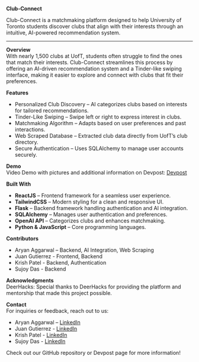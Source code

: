 **Club-Connect**

Club-Connect is a matchmaking platform designed to help University of Toronto students discover clubs that align with their interests through an intuitive, AI-powered recommendation system.

---

**Overview**  
With nearly 1,500 clubs at UofT, students often struggle to find the ones that match their interests. Club-Connect streamlines this process by offering an AI-driven recommendation system and a Tinder-like swiping interface, making it easier to explore and connect with clubs that fit their preferences.

**Features**
- Personalized Club Discovery – AI categorizes clubs based on interests for tailored recommendations.
- Tinder-Like Swiping – Swipe left or right to express interest in clubs.
- Matchmaking Algorithm – Adapts based on user preferences and past interactions.
- Web Scraped Database – Extracted club data directly from UofT’s club directory.
- Secure Authentication – Uses SQLAlchemy to manage user accounts securely.

**Demo**  
Video Demo with pictures and additional information on Devpost: [Devpost](https://devpost.com/software/memory-lane-pa6cqu)

**Built With**
- **ReactJS** – Frontend framework for a seamless user experience.
- **TailwindCSS** – Modern styling for a clean and responsive UI.
- **Flask** – Backend framework handling authentication and AI integration.
- **SQLAlchemy** – Manages user authentication and preferences.
- **OpenAI API** – Categorizes clubs and enhances matchmaking.
- **Python & JavaScript** – Core programming languages.

**Contributors**  
- Aryan Aggarwal – Backend, AI Integration, Web Scraping
- Juan Gutierrez - Frontend, Backend
- Krish Patel - Backend, Authentication
- Sujoy Das - Backend

**Acknowledgments**  
DeerHacks: Special thanks to DeerHacks for providing the platform and mentorship that made this project possible.

**Contact**  
For inquiries or feedback, reach out to us:  
- Aryan Aggarwal – [LinkedIn](https://www.linkedin.com/in/aryan-aggarwal-/)  
- Juan Gutierrez - [LinkedIn](https://www.linkedin.com/in/juangutierrez/)  
- Krish Patel - [LinkedIn](https://www.linkedin.com/in/krish-patel577/)  
- Sujoy Das - [LinkedIn](https://www.linkedin.com/in/sujoydas1/)  

Check out our GitHub repository or Devpost page for more information!
